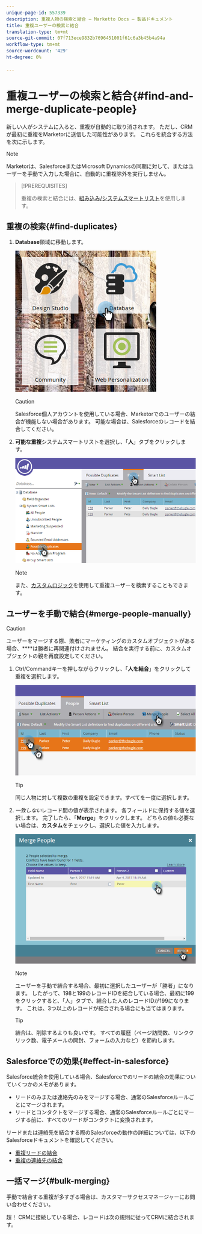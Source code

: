 ```yaml
---
unique-page-id: 557339
description: 重複人物の検索と結合 — Marketto Docs — 製品ドキュメント
title: 重複ユーザーの検索と結合
translation-type: tm+mt
source-git-commit: 07f713ece9832b7696451001f61c6a3b45b4a94a
workflow-type: tm+mt
source-wordcount: '429'
ht-degree: 0%

---
```



# 重複ユーザーの検索と結合{#find-and-merge-duplicate-people}

新しい人がシステムに入ると、重複が自動的に取り消されます。 ただし、CRMが最初に重複をMarketorに送信した可能性があります。 これらを統合する方法を次に示します。

>[!NOTE]
>
>Marketorは、SalesforceまたはMicrosoft Dynamicsの同期に対して、またはユーザーを手動で入力した場合に、自動的に重複除外を実行しません。

>[!PREREQUISITES]
>
>重複の検索と結合には、[組み込み/システムスマートリスト](/help/marketo/product-docs/core-marketo-concepts/smart-lists-and-static-lists/using-smart-lists/use-built-in-system-smart-lists.md)を使用します。

## 重複の検索{#find-duplicates}

1. **Database**&#x200B;領域に移動します。

   ![](assets/db.png)

   >[!CAUTION]
   >
   >Salesforce個人アカウントを使用している場合、Marketorでのユーザーの結合が機能しない場合があります。 可能な場合は、Salesforceのレコードを結合してください。

1. **可能な重複**&#x200B;システムスマートリストを選択し、「**人**」タブをクリックします。

   ![](assets/two.png)

   >[!NOTE]
   >
   >また、[カスタムロジック](/help/marketo/product-docs/core-marketo-concepts/smart-lists-and-static-lists/managing-people-in-smart-lists/find-duplicate-people-with-custom-logic.md)を使用して重複ユーザーを検索することもできます。

## ユーザーを手動で結合{#merge-people-manually}

>[!CAUTION]
>
>ユーザーをマージする際、敗者にマーケティングのカスタムオブジェクトがある場合、****&#x200B;は勝者に再関連付けされません。 結合を実行する前に、カスタムオブジェクトの親を再度設定してください。

1. Ctrl/Commandキーを押しながらクリックし、「**人を結合**」をクリックして重複を選択します。

   ![](assets/three.png)

   >[!TIP]
   >
   >同じ人物に対して複数の重複を設定できます。すべてを一度に選択します。

1. _一致しない_&#x200B;レコード間の値が表示されます。 各フィールドに保持する値を選択します。 完了したら、「**Merge**」をクリックします。 どちらの値も必要ない場合は、**カスタム**&#x200B;をチェックし、選択した値を入力します。

   ![](assets/four.png)

   >[!NOTE]
   >
   >ユーザーを手動で結合する場合、最初に選択したユーザーが「勝者」になります。 したがって、198と199のレコードIDを結合している場合、最初に199をクリックすると、「人」タブで、結合した人のレコードIDが199になります。 これは、3つ以上のレコードが結合される場合にも当てはまります。

   >[!TIP]
   >
   >結合は、削除するよりも良いです。 すべての履歴（ページ訪問数、リンククリック数、電子メールの開封、フォームの入力など）を節約します。

## Salesforceでの効果{#effect-in-salesforce}

Salesforce統合を使用している場合、Salesforceでのリードの結合の効果についていくつかのメモがあります。

* リードのみまたは連絡先のみをマージする場合、通常のSalesforceルールごとにマージされます。
* リードとコンタクトをマージする場合、通常のSalesforceルールごとにマージする前に、すべてのリードがコンタクトに変換されます。

リードまたは連絡先を結合する際のSalesforceの動作の詳細については、以下のSalesforceドキュメントを確認してください。

* [重複リードの結合](https://help.salesforce.com/HTViewHelpDoc?id=leads_merge.htm&amp;language=en_US)
* [重複の連絡先の結合](https://help.salesforce.com/HTViewHelpDoc?id=contacts_merge.htm&amp;language=en_US)

## 一括マージ{#bulk-merging}

手動で結合する重複が多すぎる場合は、カスタマーサクセスマネージャーにお問い合わせください。

超！ CRMに接続している場合、レコードは次の規則に従ってCRMに結合されます。
